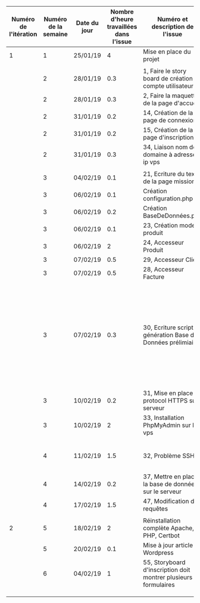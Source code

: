 | Numéro de l'itération | Numéro de la semaine | Date du jour | Nombre d'heure travaillées dans l'issue | Numéro et description de l'issue                                | Lien de l'issue dans GitHub                               | Liste des commentaires pertinents dans les commits de l'issue                                                                                                                                              | Un lien cliquable vers la page en ligne ou le document dans GitHub                                   |
|-----------------------|----------------------|--------------|-----------------------------------------|-----------------------------------------------------------------|-----------------------------------------------------------|------------------------------------------------------------------------------------------------------------------------------------------------------------------------------------------------------------|------------------------------------------------------------------------------------------------------|
| 1                     | 1                    | 25/01/19     | 4                                       | Mise en place du projet                                         |                                                           |                                                                                                                                                                                                            |                                                                                                      |
|                       |                      |              |                                         |                                                                 |                                                           |                                                                                                                                                                                                            |                                                                                                      |
|                       | 2                    | 28/01/19     | 0.3                                     | 1, Faire le story board de création de compte utilisateur       | https://github.com/cegepmatane/AcheteTaBaguette/issues/1  |                                                                                                                                                                                                            | https://github.com/cegepmatane/AcheteTaBaguette/blob/master/documentation/Documentation.md           |
|                       | 2                    | 28/01/19     | 0.3                                     | 2, Faire la maquette de la page d'accueil                       | https://github.com/cegepmatane/AcheteTaBaguette/issues/2  |                                                                                                                                                                                                            | https://github.com/cegepmatane/AcheteTaBaguette/blob/master/documentation/Documentation.md           |
|                       | 2                    | 31/01/19     | 0.2                                     | 14, Création de la page de connexion                            | https://github.com/cegepmatane/AcheteTaBaguette/issues/14 |                                                                                                                                                                                                            |                                                                                                      |
|                       | 2                    | 31/01/19     | 0.2                                     | 15, Création de la page d'inscription                           | https://github.com/cegepmatane/AcheteTaBaguette/issues/15 |                                                                                                                                                                                                            |                                                                                                      |
|                       | 2                    | 31/01/19     | 0.3                                     | 34, Liaison nom de domaine à adresse ip vps                     | https://github.com/cegepmatane/AcheteTaBaguette/issues/34 |                                                                                                                                                                                                            |                                                                                                      |
|                       |                      |              |                                         |                                                                 |                                                           |                                                                                                                                                                                                            |                                                                                                      |
|                       | 3                    | 04/02/19     | 0.1                                     | 21, Ecriture du texte de la page mission                        | https://github.com/cegepmatane/AcheteTaBaguette/issues/21 |                                                                                                                                                                                                            | https://github.com/cegepmatane/AcheteTaBaguette/blob/master/documentation/Texte%20page%20Mission.txt |
|                       | 3                    | 06/02/19     | 0.1                                     | Création configuration.php                                      | /                                                         |                                                                                                                                                                                                            |                                                                                                      |
|                       | 3                    | 06/02/19     | 0.2                                     | Création BaseDeDonnées.php                                      | /                                                         |                                                                                                                                                                                                            |                                                                                                      |
|                       | 3                    | 06/02/19     | 0.1                                     | 23, Création modele produit                                     | https://github.com/cegepmatane/AcheteTaBaguette/issues/23 |                                                                                                                                                                                                            |                                                                                                      |
|                       | 3                    | 06/02/19     | 2                                       | 24, Accesseur Produit                                           | https://github.com/cegepmatane/AcheteTaBaguette/issues/24 |                                                                                                                                                                                                            |                                                                                                      |
|                       | 3                    | 07/02/19     | 0.5                                     | 29, Accesseur Client                                            | https://github.com/cegepmatane/AcheteTaBaguette/issues/29 |                                                                                                                                                                                                            |                                                                                                      |
|                       | 3                    | 07/02/19     | 0.5                                     | 28, Accesseur Facture                                           | https://github.com/cegepmatane/AcheteTaBaguette/issues/28 |                                                                                                                                                                                                            |                                                                                                      |
|                       | 3                    | 07/02/19     | 0.3                                     | 30, Ecriture script génération Base de Données prélimiaire      | https://github.com/cegepmatane/AcheteTaBaguette/issues/30 | ATTENTION ! Intégrer ce script à MySQL pourrait provoquer des erreurs à cause des différences syntaxiques avec SQL Server, si c'est le cas il faudra probablement modifier IDENTITY(1,1) en AUTO_INCREMENT |                                                                                                      |
|                       | 3                    | 10/02/19     | 0.2                                     | 31, Mise en place du protocol HTTPS sur serveur                 | https://github.com/cegepmatane/AcheteTaBaguette/issues/31 |                                                                                                                                                                                                            |                                                                                                      |
|                       | 3                    | 10/02/19     | 2                                       | 33, Installation PhpMyAdmin sur le vps                          | https://github.com/cegepmatane/AcheteTaBaguette/issues/33 |                                                                                                                                                                                                            |                                                                                                      |
|                       |                      |              |                                         |                                                                 |                                                           |                                                                                                                                                                                                            |                                                                                                      |
|                       | 4                    | 11/02/19     | 1.5                                     | 32, Problème SSH                                                | https://github.com/cegepmatane/AcheteTaBaguette/issues/32 | Il faudrait réinstaller complètement le certificat.                                                                                                                                                        |                                                                                                      |
|                       | 4                    | 14/02/19     | 0.2                                     | 37, Mettre en place la base de données sur le serveur           | https://github.com/cegepmatane/AcheteTaBaguette/issues/37 |                                                                                                                                                                                                            |                                                                                                      |
|                       | 4                    | 17/02/19     | 1.5                                     | 47, Modification des requêtes                                   | https://github.com/cegepmatane/AcheteTaBaguette/issues/47 |                                                                                                                                                                                                            |                                                                                                      |
|                       |                      |              |                                         |                                                                 |                                                           |                                                                                                                                                                                                            |                                                                                                      |
| 2                     | 5                    | 18/02/19     | 2                                       | Réinstallation complète Apache, PHP, Certbot                    |                                                           |                                                                                                                                                                                                            |                                                                                                      |
|                       | 5                    | 20/02/19     | 0.1                                     | Mise à jour article Wordpress                                   |                                                           |                                                                                                                                                                                                            |                                                                                                      |
|                       | 6                    | 04/02/19     | 1                                       | 55, Storyboard d'inscription doit montrer plusieurs formulaires | https://github.com/cegepmatane/AcheteTaBaguette/issues/55 |                                                                                                                                                                                                            |                                                                                                      |
|                       |                      |              |                                         |                                                                 |                                                           |                                                                                                                                                                                                            |                                                                                                      |
|                       |                      |              |                                         |                                                                 |                                                           |                                                                                                                                                                                                            |                                                                                                      |
|                       |                      |              |                                         |                                                                 |                                                           |                                                                                                                                                                                                            |                                                                                                      |